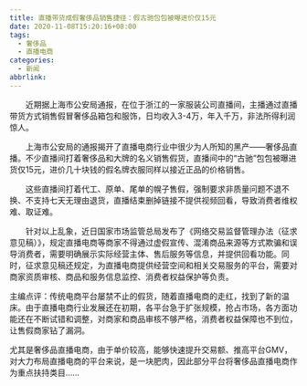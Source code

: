 ```yaml
---
title: 直播带货成假奢侈品销售捷径：假古驰包包被曝进价仅15元
date: 2020-11-08T15:20:16+08:00
tags:
  - 奢侈品
  - 直播电商
categories:
  - 新闻
abbrlink:
---
```


　　近期据上海市公安局通报，在位于浙江的一家服装公司直播间，主播通过直播带货方式销售假冒奢侈品箱包和服饰，日均收入3-4万，年入千万，非法所得利润惊人。

　　上海市公安局的通报揭开了直播电商行业中很少为人所知的黑产——奢侈品直播。不少直播间打着奢侈品和大牌的名义销售假货，直播间中的“古驰”包包被曝进货仅15元，进价几十块钱的假名牌衣服同样以接近正品的价格销售。

　　这些直播间打着代工、原单、尾单的幌子售假，强制要求非质量问题不退不换、不支持七天无理由退货，直播结束删掉链接不提供视频回看，导致消费者维权难、取证难。

　　针对以上乱象，近日国家市场监管总局发布了《网络交易监督管理办法（征求意见稿）》，规定直播电商等商家不得通过虚假宣传、混淆商品来源等方式欺骗和误导消费者，需要明确展示实际经营主体、售后服务等信息，并提供回看功能。同时，征求意见稿还规定，为直播电商提供经营空间和相关交易服务的平台，需要对商家资质审核、商品和服务信息监控、消费者权益保护等负责。

主编点评：传统电商平台屡禁不止的假货，随着直播电商的走红，找到了新的温床。由于直播电商行业发展还在初期，各平台急于扩张规模，抢占市场，各方面功能还在不断试错和调整，对商家和商品审核不够严格，消费者权益保障也不到位，让售假商家钻了漏洞。

尤其是奢侈品直播电商，由于单价较高，能够快速提升交易额、推高平台GMV，对大力布局直播电商的平台来说，是一块肥肉，因此部分平台将奢侈品直播电商作为重点扶持类目……